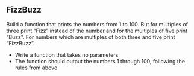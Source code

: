 ## FizzBuzz

Build a function that prints the numbers from 1 to 100. But for multiples of three print “Fizz” instead of the number and for the multiples of five print “Buzz”. For numbers which are multiples of both three and five print “FizzBuzz”.

- Write a function that takes no parameters
- The function should output the numbers 1 through 100, following the rules from above